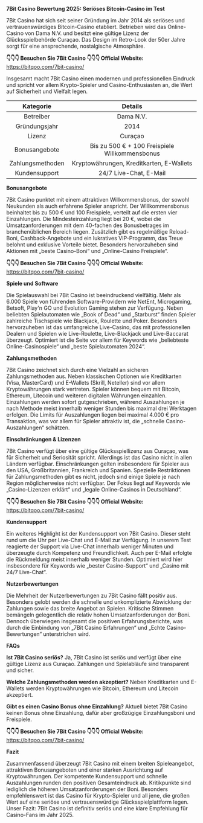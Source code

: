 ﻿**7Bit Casino Bewertung 2025: Seriöses Bitcoin-Casino im Test**

7Bit Casino hat sich seit seiner Gründung im Jahr 2014 als seriöses und vertrauenswürdiges Bitcoin-Casino etabliert. Betrieben wird das Online-Casino von Dama N.V. und besitzt eine gültige Lizenz der Glücksspielbehörde Curaçao. Das Design im Retro-Look der 50er Jahre sorgt für eine ansprechende, nostalgische Atmosphäre. 

**👇👇👇 Besuchen Sie 7Bit Casino 👇👇👇
Official Website:** https://bitqoo.com/7bit-casino/

Insgesamt macht 7Bit Casino einen modernen und professionellen Eindruck und spricht vor allem Krypto-Spieler und Casino-Enthusiasten an, die Wert auf Sicherheit und Vielfalt legen.

|**Kategorie**|**Details**|
| :-: | :-: |
|Betreiber|Dama N.V.|
|Gründungsjahr|2014|
|Lizenz|Curaçao|
|Bonusangebote|Bis zu 500 € + 100 Freispiele Willkommensbonus|
|Zahlungsmethoden|Kryptowährungen, Kreditkarten, E-Wallets|
|Kundensupport|24/7 Live-Chat, E-Mail|

**Bonusangebote**

7Bit Casino punktet mit einem attraktiven Willkommensbonus, der sowohl Neukunden als auch erfahrene Spieler anspricht. Der Willkommensbonus beinhaltet bis zu 500 € und 100 Freispiele, verteilt auf die ersten vier Einzahlungen. Die Mindesteinzahlung liegt bei 20 €, wobei die Umsatzanforderungen mit dem 40-fachen des Bonusbetrages im branchenüblichen Bereich liegen. Zusätzlich gibt es regelmäßige Reload-Boni, Cashback-Angebote und ein lukratives VIP-Programm, das Treue belohnt und exklusive Vorteile bietet. Besonders hervorzuheben sind Aktionen mit „beste Casino-Boni“ und „Online-Casino Freispiele“.

**👇👇👇 Besuchen Sie 7Bit Casino 👇👇👇
Official Website:** https://bitqoo.com/7bit-casino/

**Spiele und Software**

Die Spielauswahl bei 7Bit Casino ist beeindruckend vielfältig. Mehr als 6.000 Spiele von führenden Software-Providern wie NetEnt, Microgaming, Betsoft, Play'n GO und Evolution Gaming stehen zur Verfügung. Neben beliebten Spielautomaten wie „Book of Dead“ und „Starburst“ finden Spieler zahlreiche Tischspiele wie Blackjack, Roulette und Poker. Besonders hervorzuheben ist das umfangreiche Live-Casino, das mit professionellen Dealern und Spielen wie Live-Roulette, Live-Blackjack und Live-Baccarat überzeugt. Optimiert ist die Seite vor allem für Keywords wie „beliebteste Online-Casinospiele“ und „beste Spielautomaten 2024“.

**Zahlungsmethoden**

7Bit Casino zeichnet sich durch eine Vielzahl an sicheren Zahlungsmethoden aus. Neben klassischen Optionen wie Kreditkarten (Visa, MasterCard) und E-Wallets (Skrill, Neteller) sind vor allem Kryptowährungen stark vertreten. Spieler können bequem mit Bitcoin, Ethereum, Litecoin und weiteren digitalen Währungen einzahlen. Einzahlungen werden sofort gutgeschrieben, während Auszahlungen je nach Methode meist innerhalb weniger Stunden bis maximal drei Werktagen erfolgen. Die Limits für Auszahlungen liegen bei maximal 4.000 € pro Transaktion, was vor allem für Spieler attraktiv ist, die „schnelle Casino-Auszahlungen“ schätzen.

**Einschränkungen & Lizenzen**

7Bit Casino verfügt über eine gültige Glücksspiellizenz aus Curaçao, was für Sicherheit und Seriosität spricht. Allerdings ist das Casino nicht in allen Ländern verfügbar. Einschränkungen gelten insbesondere für Spieler aus den USA, Großbritannien, Frankreich und Spanien. Spezielle Restriktionen für Zahlungsmethoden gibt es nicht, jedoch sind einige Spiele je nach Region möglicherweise nicht verfügbar. Der Fokus liegt auf Keywords wie „Casino-Lizenzen erklärt“ und „legale Online-Casinos in Deutschland“.

**👇👇👇 Besuchen Sie 7Bit Casino 👇👇👇
Official Website:** https://bitqoo.com/7bit-casino/

**Kundensupport**

Ein weiteres Highlight ist der Kundensupport von 7Bit Casino. Dieser steht rund um die Uhr per Live-Chat und E-Mail zur Verfügung. In unserem Test reagierte der Support via Live-Chat innerhalb weniger Minuten und überzeugte durch Kompetenz und Freundlichkeit. Auch per E-Mail erfolgte die Rückmeldung meist innerhalb weniger Stunden. Optimiert wird hier insbesondere für Keywords wie „bester Casino-Support“ und „Casino mit 24/7 Live-Chat“.

**Nutzerbewertungen**

Die Mehrheit der Nutzerbewertungen zu 7Bit Casino fällt positiv aus. Besonders gelobt werden die schnelle und unkomplizierte Abwicklung der Zahlungen sowie das breite Angebot an Spielen. Kritische Stimmen bemängeln gelegentlich die relativ hohen Umsatzanforderungen der Boni. Dennoch überwiegen insgesamt die positiven Erfahrungsberichte, was durch die Einbindung von „7Bit Casino Erfahrungen“ und „Echte Casino-Bewertungen“ unterstrichen wird.

**FAQs**

**Ist 7Bit Casino seriös?**
Ja, 7Bit Casino ist seriös und verfügt über eine gültige Lizenz aus Curaçao. Zahlungen und Spielabläufe sind transparent und sicher.

**Welche Zahlungsmethoden werden akzeptiert?**
Neben Kreditkarten und E-Wallets werden Kryptowährungen wie Bitcoin, Ethereum und Litecoin akzeptiert.

**Gibt es einen Casino Bonus ohne Einzahlung?**
Aktuell bietet 7Bit Casino keinen Bonus ohne Einzahlung, dafür aber großzügige Einzahlungsboni und Freispiele.

**👇👇👇 Besuchen Sie 7Bit Casino 👇👇👇
Official Website:** https://bitqoo.com/7bit-casino/

**Fazit**

Zusammenfassend überzeugt 7Bit Casino mit einem breiten Spieleangebot, attraktiven Bonusangeboten und einer starken Ausrichtung auf Kryptowährungen. Der kompetente Kundensupport und schnelle Auszahlungen runden den positiven Gesamteindruck ab. Kritikpunkte sind lediglich die höheren Umsatzanforderungen der Boni. Besonders empfehlenswert ist das Casino für Krypto-Spieler und all jene, die großen Wert auf eine seriöse und vertrauenswürdige Glücksspielplattform legen. Unser Fazit: 7Bit Casino ist definitiv seriös und eine klare Empfehlung für Casino-Fans im Jahr 2025.

